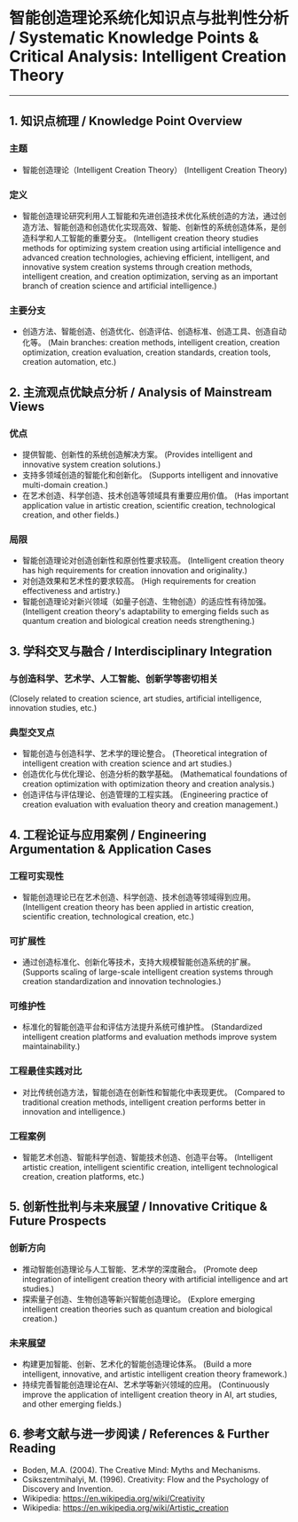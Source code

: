 # 智能创造理论系统化知识点与批判性分析 / Systematic Knowledge Points & Critical Analysis: Intelligent Creation Theory

---

## 1. 知识点梳理 / Knowledge Point Overview

### 主题

- 智能创造理论（Intelligent Creation Theory）
  (Intelligent Creation Theory)

### 定义

- 智能创造理论研究利用人工智能和先进创造技术优化系统创造的方法，通过创造方法、智能创造和创造优化实现高效、智能、创新性的系统创造体系，是创造科学和人工智能的重要分支。
  (Intelligent creation theory studies methods for optimizing system creation using artificial intelligence and advanced creation technologies, achieving efficient, intelligent, and innovative system creation systems through creation methods, intelligent creation, and creation optimization, serving as an important branch of creation science and artificial intelligence.)

### 主要分支

- 创造方法、智能创造、创造优化、创造评估、创造标准、创造工具、创造自动化等。
  (Main branches: creation methods, intelligent creation, creation optimization, creation evaluation, creation standards, creation tools, creation automation, etc.)

## 2. 主流观点优缺点分析 / Analysis of Mainstream Views

### 优点

- 提供智能、创新性的系统创造解决方案。
  (Provides intelligent and innovative system creation solutions.)
- 支持多领域创造的智能化和创新化。
  (Supports intelligent and innovative multi-domain creation.)
- 在艺术创造、科学创造、技术创造等领域具有重要应用价值。
  (Has important application value in artistic creation, scientific creation, technological creation, and other fields.)

### 局限

- 智能创造理论对创造创新性和原创性要求较高。
  (Intelligent creation theory has high requirements for creation innovation and originality.)
- 对创造效果和艺术性的要求较高。
  (High requirements for creation effectiveness and artistry.)
- 智能创造理论对新兴领域（如量子创造、生物创造）的适应性有待加强。
  (Intelligent creation theory's adaptability to emerging fields such as quantum creation and biological creation needs strengthening.)

## 3. 学科交叉与融合 / Interdisciplinary Integration

### 与创造科学、艺术学、人工智能、创新学等密切相关

  (Closely related to creation science, art studies, artificial intelligence, innovation studies, etc.)

### 典型交叉点

- 智能创造与创造科学、艺术学的理论整合。
  (Theoretical integration of intelligent creation with creation science and art studies.)
- 创造优化与优化理论、创造分析的数学基础。
  (Mathematical foundations of creation optimization with optimization theory and creation analysis.)
- 创造评估与评估理论、创造管理的工程实践。
  (Engineering practice of creation evaluation with evaluation theory and creation management.)

## 4. 工程论证与应用案例 / Engineering Argumentation & Application Cases

### 工程可实现性

- 智能创造理论已在艺术创造、科学创造、技术创造等领域得到应用。
  (Intelligent creation theory has been applied in artistic creation, scientific creation, technological creation, etc.)

### 可扩展性

- 通过创造标准化、创新化等技术，支持大规模智能创造系统的扩展。
  (Supports scaling of large-scale intelligent creation systems through creation standardization and innovation technologies.)

### 可维护性

- 标准化的智能创造平台和评估方法提升系统可维护性。
  (Standardized intelligent creation platforms and evaluation methods improve system maintainability.)

### 工程最佳实践对比

- 对比传统创造方法，智能创造在创新性和智能化中表现更优。
  (Compared to traditional creation methods, intelligent creation performs better in innovation and intelligence.)

### 工程案例

- 智能艺术创造、智能科学创造、智能技术创造、创造平台等。
  (Intelligent artistic creation, intelligent scientific creation, intelligent technological creation, creation platforms, etc.)

## 5. 创新性批判与未来展望 / Innovative Critique & Future Prospects

### 创新方向

- 推动智能创造理论与人工智能、艺术学的深度融合。
  (Promote deep integration of intelligent creation theory with artificial intelligence and art studies.)
- 探索量子创造、生物创造等新兴智能创造理论。
  (Explore emerging intelligent creation theories such as quantum creation and biological creation.)

### 未来展望

- 构建更加智能、创新、艺术化的智能创造理论体系。
  (Build a more intelligent, innovative, and artistic intelligent creation theory framework.)
- 持续完善智能创造理论在AI、艺术学等新兴领域的应用。
  (Continuously improve the application of intelligent creation theory in AI, art studies, and other emerging fields.)

## 6. 参考文献与进一步阅读 / References & Further Reading

- Boden, M.A. (2004). The Creative Mind: Myths and Mechanisms.
- Csikszentmihalyi, M. (1996). Creativity: Flow and the Psychology of Discovery and Invention.
- Wikipedia: <https://en.wikipedia.org/wiki/Creativity>
- Wikipedia: <https://en.wikipedia.org/wiki/Artistic_creation>
